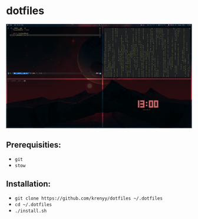 # dotfiles

![Screenshot](screenshot.jpg)

## Prerequisities:

- `git`
- `stow`

## Installation:

- `git clone https://github.com/krenyy/dotfiles ~/.dotfiles`
- `cd ~/.dotfiles`
- `./install.sh`
